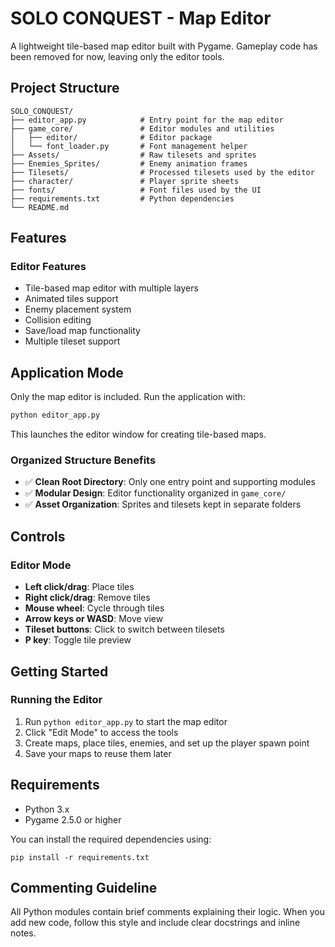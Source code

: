 # SOLO CONQUEST - Map Editor

A lightweight tile-based map editor built with Pygame. Gameplay code has been
removed for now, leaving only the editor tools.

## Project Structure

```
SOLO_CONQUEST/
├── editor_app.py            # Entry point for the map editor
├── game_core/               # Editor modules and utilities
│   ├── editor/              # Editor package
│   └── font_loader.py       # Font management helper
├── Assets/                  # Raw tilesets and sprites
├── Enemies_Sprites/         # Enemy animation frames
├── Tilesets/                # Processed tilesets used by the editor
├── character/               # Player sprite sheets
├── fonts/                   # Font files used by the UI
├── requirements.txt         # Python dependencies
└── README.md
```

## Features

### Editor Features
- Tile-based map editor with multiple layers
- Animated tiles support
- Enemy placement system
- Collision editing
- Save/load map functionality
- Multiple tileset support

## Application Mode

Only the map editor is included. Run the application with:
```bash
python editor_app.py
```
This launches the editor window for creating tile-based maps.

### Organized Structure Benefits
- ✅ **Clean Root Directory**: Only one entry point and supporting modules
- ✅ **Modular Design**: Editor functionality organized in `game_core/`
- ✅ **Asset Organization**: Sprites and tilesets kept in separate folders

## Controls

### Editor Mode
- **Left click/drag**: Place tiles
- **Right click/drag**: Remove tiles
- **Mouse wheel**: Cycle through tiles
- **Arrow keys or WASD**: Move view
- **Tileset buttons**: Click to switch between tilesets
- **P key**: Toggle tile preview

## Getting Started

### Running the Editor
1. Run `python editor_app.py` to start the map editor
2. Click "Edit Mode" to access the tools
3. Create maps, place tiles, enemies, and set up the player spawn point
4. Save your maps to reuse them later

## Requirements

- Python 3.x
- Pygame 2.5.0 or higher

You can install the required dependencies using:
```
pip install -r requirements.txt
```

## Commenting Guideline
All Python modules contain brief comments explaining their logic.
When you add new code, follow this style and include clear docstrings and inline notes.
